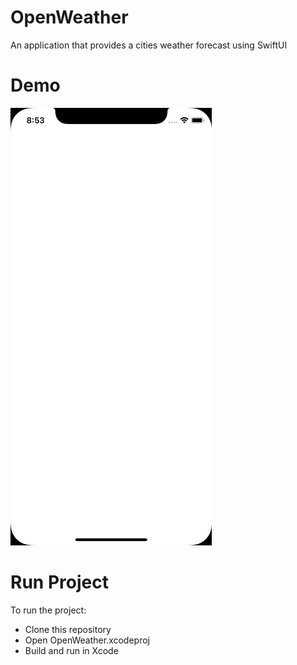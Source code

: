 # OpenWeather
An application that provides a cities weather forecast using SwiftUI

# Demo
![OpenWeather - Animated gif demo](demo.gif)

# Run Project
To run the project:

* Clone this repository
* Open OpenWeather.xcodeproj
* Build and run in Xcode
